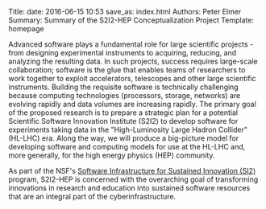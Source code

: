 Title: 
date: 2016-06-15 10:53
save_as: index.html
Authors: Peter Elmer
Summary: Summary of the S2I2-HEP Conceptualization Project
Template: homepage

Advanced software plays a fundamental role for large scientific projects - from designing experimental instruments to acquiring, reducing, and analyzing the resulting data. In such projects, success requires large-scale collaboration; software is the glue that enables teams
of researchers to work together to exploit accelerators, telescopes and other large scientific instruments. Building the requisite software is technically challenging because computing technologies (processors, storage, networks) are evolving rapidly and data volumes are increasing rapidly. The primary goal of the proposed research is to prepare a strategic plan for a potential Scientific Software Innovation Institute (S2I2) to develop software for experiments taking
data in the "High-Luminosity Large Hadron Collider" (HL-LHC) era. Along the way, we will produce a big-picture model for developing software and computing models for use at the HL-LHC and, more generally, for the high energy physics (HEP) community.


As part of the NSF's [Software Infrastructure for Sustained Innovation (SI2)](http://www.nsf.gov/funding/pgm_summ.jsp?pims_id=504817) program, S2I2-HEP is concerned with the overarching goal of transforming innovations in research and education into sustained software resources that are an integral part of the cyberinfrastructure.


